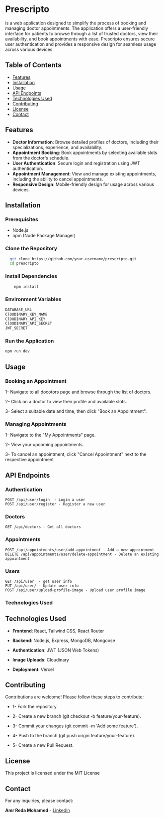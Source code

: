 
# Prescripto

is a web application designed to simplify the process of booking and managing doctor appointments. The application offers a user-friendly interface for patients to browse through a list of trusted doctors, view their availability, and book appointments with ease. Prescripto ensures secure user authentication and provides a responsive design for seamless usage across various devices.


## Table of Contents

- [Features](#features)
- [Installation](#installation)
- [Usage](#usage)
- [API Endpoints](#api-endpoints)
- [Technologies Used](#technologies-used)
- [Contributing](#contributing)
- [License](#license)
- [Contact](#contact)
## Features

- **Doctor Information**: Browse detailed profiles of doctors, including their specializations, experience, and availability.
- **Appointment Booking**: Book appointments by selecting available slots from the doctor's schedule.
- **User Authentication**: Secure login and registration using JWT authentication.
- **Appointment Management**: View and manage existing appointments, including the ability to cancel appointments.
- **Responsive Design**: Mobile-friendly design for usage across various devices.
## Installation

### Prerequisites

- Node.js
- npm (Node Package Manager)

### Clone the Repository

```bash
  git clone https://github.com/your-username/prescripto.git
  cd prescripto
```
### Install Dependencies

```bash
    npm install
```

### Environment Variables
```bash
DATABASE_URL 
ClOUDINARY_KEY_NAME 
ClOUDINARY_API_KEY 
ClOUDINARY_API_SECRET
JWT_SECRET
```
### Run the Application
```bash
npm run dev
```

## Usage

### Booking an Appointment
1- Navigate to all docotors page and browse through the list of doctors.

2- Click on a doctor to view their profile and available slots.

3- Select a suitable date and time, then click "Book an Appointment".

### Managing Appointments

1- Navigate to the "My Appointments" page.

2- View your upcoming appointments.

3- To cancel an appointment, click "Cancel Appointment" next to the respective appointment


## API Endpoints

### Authentication
```
POST /api/user/login  - Login a user
POST /api/user/register - Register a new user
```
### Doctors
```
GET /api/doctors - Get all doctors
```

### Appointments
```
POST /api/appointments/user/add-appointment - Add a new appointment
DELETE /api/appointments/user/delete-appointment - Delete an existing appointment
```

### Users
```
GET /api/user  - get user info
PUT /api/user/ - Update user info
POST /api/user/upload-profile-image - Upload user profile image
```


### Technologies Used

## Technologies Used

- **Frontend**: React, Tailwind CSS, React Router

- **Backend**: Node.js, Express, MongoDB, Mongoose

- **Authentication**: JWT (JSON Web Tokens)

- **Image Uploads**: Cloudinary

- **Deployment**: Vercel
## Contributing

Contributions are welcome! Please follow these steps to contribute:

- 1- Fork the repository.

- 2- Create a new branch (git checkout -b feature/your-feature).

- 3- Commit your changes (git commit -m 'Add some feature').

- 4- Push to the branch (git push origin feature/your-feature).

- 5- Create a new Pull Request.
## License

This project is licensed under the MIT License 
## Contact

For any inquiries, please contact:

**Amr Reda Mohamed** - [Linkedin](https://www.linkedin.com/in/amr-reda-mohamed-870735209?utm_source=share&utm_campaign=share_via&utm_content=profile&utm_medium=android_app)